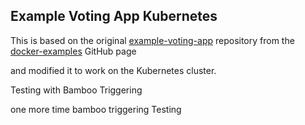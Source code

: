 ## Example Voting App Kubernetes

This is based on the original [example-voting-app](https://github.com/dockersamples/example-voting-app) repository from the [docker-examples](https://github.com/dockersamples) GitHub page

and modified it to work on the Kubernetes cluster.

Testing with Bamboo Triggering

one more time bamboo triggering Testing
